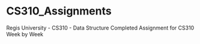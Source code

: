 # CS310_Assignments
Regis University - CS310 - Data Structure
Completed Assignment for CS310 Week by Week

